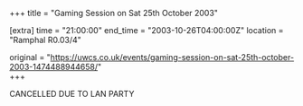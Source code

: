 +++
title = "Gaming Session on Sat 25th October 2003"

[extra]
time = "21:00:00"
end_time = "2003-10-26T04:00:00Z"
location = "Ramphal R0.03/4"

original = "https://uwcs.co.uk/events/gaming-session-on-sat-25th-october-2003-1474488944658/"    
+++

CANCELLED DUE TO LAN PARTY

